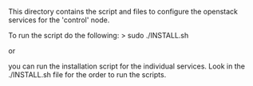 This directory contains the script and files to configure the openstack services for the 'control' node.

To run the script do the following:
    > sudo ./INSTALL.sh

or

you can run the installation script for the individual services.
Look in the ./INSTALL.sh file for the order to run the scripts.
